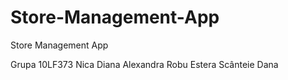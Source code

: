 # Store-Management-App
Store Management App

Grupa 10LF373
  Nica Diana Alexandra
  Robu Estera
  Scânteie Dana
